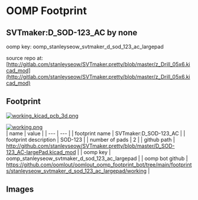 # OOMP Footprint  
## SVTmaker:D_SOD-123_AC  by none  
  
oomp key: oomp_stanleyseow_svtmaker_d_sod_123_ac_largepad  
  
source repo at: [http://gitlab.com/stanleyseow/SVTmaker.pretty/blob/master/z_Drill_05x6.kicad_mod](http://gitlab.com/stanleyseow/SVTmaker.pretty/blob/master/z_Drill_05x6.kicad_mod)  
## Footprint  
  
[![working_kicad_pcb_3d.png](working_kicad_pcb_3d_600.png)](working_kicad_pcb_3d.png)  
  
[![working.png](working_600.png)](working.png)  
| name | value | 
| --- | --- | 
| footprint name | SVTmaker:D_SOD-123_AC | 
| footprint description | SOD-123 | 
| number of pads | 2 | 
| github path | http://github.com/stanleyseow/SVTmaker.pretty/blob/master/D_SOD-123_AC-largePad.kicad_mod | 
| oomp key | oomp_stanleyseow_svtmaker_d_sod_123_ac_largepad | 
| oomp bot github | https://github.com/oomlout/oomlout_oomp_footprint_bot/tree/main/footprints/stanleyseow_svtmaker_d_sod_123_ac_largepad/working | 
## Images  
